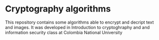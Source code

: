 # Cryptography algorithms

This repository contains some algorithms able to encrypt and decript text and images. It was developed in Introduction to cryptoghraphy and and information security class at Colombia National University
